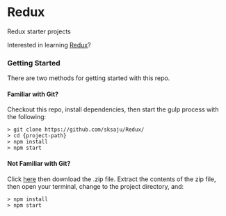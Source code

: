 # Redux
Redux starter projects

Interested in learning [Redux](https://www.udemy.com/react-redux/)?

### Getting Started

There are two methods for getting started with this repo.

#### Familiar with Git?
Checkout this repo, install dependencies, then start the gulp process with the following:

```
> git clone https://github.com/sksaju/Redux/
> cd {project-path}
> npm install
> npm start
```

#### Not Familiar with Git?
Click [here](https://github.com/sksaju/Redux/) then download the .zip file.  Extract the contents of the zip file, then open your terminal, change to the project directory, and:

```
> npm install
> npm start
```
